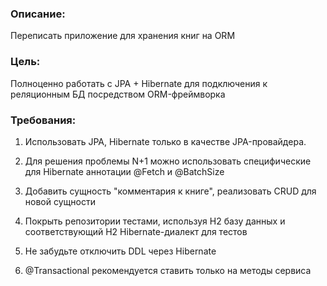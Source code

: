 ### Описание:
Переписать приложение для хранения книг на ORM

### Цель:
Полноценно работать с JPA + Hibernate для подключения к реляционным БД посредством ORM-фреймворка

### Требования:
1. Использовать JPA, Hibernate только в качестве JPA-провайдера.
   
2. Для решения проблемы N+1 можно использовать специфические для Hibernate аннотации @Fetch и @BatchSize 
   
3. Добавить сущность "комментария к книге", реализовать CRUD для новой сущности 
   
4. Покрыть репозитории тестами, используя H2 базу данных и соответствующий H2 Hibernate-диалект для тестов

5. Не забудьте отключить DDL через Hibernate 

6. @Transactional рекомендуется ставить только на методы сервиса